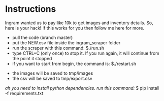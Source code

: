 # Instructions #

Ingram wanted us to pay like 10k to get images and inventory details. So, here is your hack! If this works for you then follow me here for more.

- pull the code (branch master)
- put the NEW.csv file inside the ingram_scraper folder
- run the scraper with this command: $./run.sh
- type CTRL+C (only once) to stop it. If you run again, it will continue from the point it stopped
- if you want to start from begin, the command is: $./restart.sh

* the images will be saved to tmp/images
* the csv will be saved to tmp/export.csv

*ah you need to install python dependencies. run this command:*
$ pip install -f requirements.txt